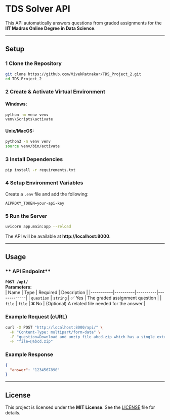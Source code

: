 # **TDS Solver API**  
This API automatically answers questions from graded assignments for the **IIT Madras Online Degree in Data Science**.  

---

## **Setup**  

### **1 Clone the Repository**  
```bash
git clone https://github.com/VivekRatnakar/TDS_Project_2.git
cd TDS_Project_2
```

### **2 Create & Activate Virtual Environment**  
#### **Windows:**  
```bash
python -m venv venv
venv\Scripts\activate
```
#### **Unix/MacOS:**  
```bash
python3 -m venv venv
source venv/bin/activate
```

### **3 Install Dependencies**  
```bash
pip install -r requirements.txt
```

### **4  Setup Environment Variables**  
Create a `.env` file and add the following:  
```
AIPROXY_TOKEN=your-api-key
```

### **5  Run the Server**  
```bash
uvicorn app.main:app --reload
```
The API will be available at **http://localhost:8000**.  

---

## **Usage**  

### ** API Endpoint**  
**`POST /api/`**  
**Parameters:**  
| Name      | Type      | Required | Description |
|-----------|----------|----------|-------------|
| `question` | `string`  | ✅ Yes  | The graded assignment question |
| `file`    | `file`    | ❌ No  | (Optional) A related file needed for the answer |

### **Example Request (cURL)**  
```bash
curl -X POST "http://localhost:8000/api/" \
  -H "Content-Type: multipart/form-data" \
  -F "question=Download and unzip file abcd.zip which has a single extract.csv file inside. What is the value in the 'answer' column of the CSV file?" \
  -F "file=@abcd.zip"
```

### **Example Response**  
```json
{
  "answer": "1234567890"
}
```

---

## **License**  
This project is licensed under the **MIT License**. See the [LICENSE](LICENSE) file for details.  
